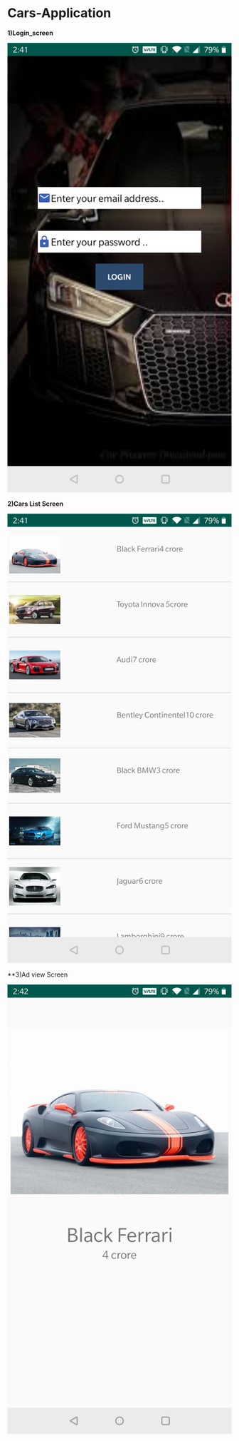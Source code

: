 # Cars-Application

**1)Login_screen**

![](images/Screenshot_20191124-144114.jpg)

**2)Cars List Screen**

![](images/Screenshot_20191124-144129.jpg)

**3)Ad view Screen

![](images/Screenshot_20191124-144200.jpg)
